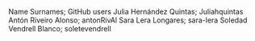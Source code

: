 Name Surnames; GitHub users
Julia Hernández Quintas; Juliahquintas
Antón Riveiro Alonso; antonRivAl
Sara Lera Longares; sara-lera
Soledad Vendrell Blanco; soletevendrell
